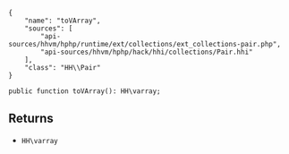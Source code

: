 ``` yamlmeta
{
    "name": "toVArray",
    "sources": [
        "api-sources/hhvm/hphp/runtime/ext/collections/ext_collections-pair.php",
        "api-sources/hhvm/hphp/hack/hhi/collections/Pair.hhi"
    ],
    "class": "HH\\Pair"
}
```




``` Hack
public function toVArray(): HH\varray;
```




## Returns




+ ` HH\varray `
<!-- HHAPIDOC -->
